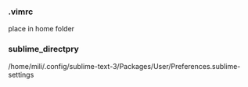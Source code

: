 ### .vimrc
place in home folder

### sublime_directpry
/home/mili/.config/sublime-text-3/Packages/User/Preferences.sublime-settings
